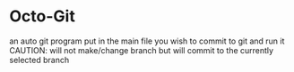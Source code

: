 # Octo-Git
an auto git program
put in the main file you wish to commit to git and run it
CAUTION: will not make/change branch but will commit to the currently selected branch
